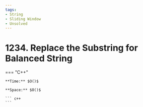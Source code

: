 ```yaml
---
tags:
- String
- Sliding Window
- Unsolved
---
```



# 1234. Replace the Substring for Balanced String

=== "C++"

    **Time:** $O()$

    **Space:** $O()$

    ``` c++
    ```